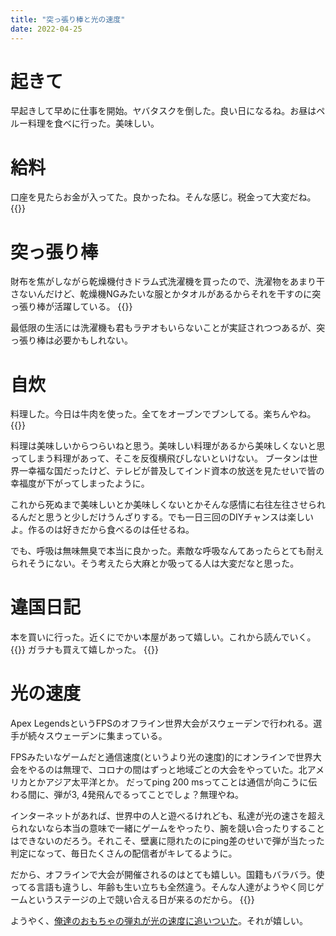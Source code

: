 ```yaml
---
title: "突っ張り棒と光の速度"
date: 2022-04-25
---
```


# 起きて
早起きして早めに仕事を開始。ヤバタスクを倒した。良い日になるね。お昼はペルー料理を食べに行った。美味しい。

# 給料
口座を見たらお金が入ってた。良かったね。そんな感じ。税金って大変だね。
{{<tweet user="dango_bot" id="1518478137088409600">}}

# 突っ張り棒

財布を焦がしながら乾燥機付きドラム式洗濯機を買ったので、洗濯物をあまり干さないんだけど、乾燥機NGみたいな服とかタオルがあるからそれを干すのに突っ張り棒が活躍している。
{{<tweet user="dango_bot" id="1518442355845902337">}}

最低限の生活には洗濯機も君もラヂオもいらないことが実証されつつあるが、突っ張り棒は必要かもしれない。

# 自炊
料理した。今日は牛肉を使った。全てをオーブンでブンしてる。楽ちんやね。
{{<tweet user="dango_bot" id="1518579784397500416">}}

料理は美味しいからつらいねと思う。美味しい料理があるから美味しくないと思ってしまう料理があって、そこを反復横飛びしないといけない。
ブータンは世界一幸福な国だったけど、テレビが普及してインド資本の放送を見たせいで皆の幸福度が下がってしまったように。

これから死ぬまで美味しいとか美味しくないとかそんな感情に右往左往させられるんだと思うと少しだけうんざりする。でも一日三回のDIYチャンスは楽しいよ。作るのは好きだから食べるのは任せるね。

でも、呼吸は無味無臭で本当に良かった。素敵な呼吸なんてあったらとても耐えられそうにない。そう考えたら大麻とか吸ってる人は大変だなと思った。

# 違国日記
本を買いに行った。近くにでかい本屋があって嬉しい。これから読んでいく。
{{<tweet user="dango_bot" id="1518563677418528768">}}
ガラナも買えて嬉しかった。
{{<tweet user="dango_bot" id="1518557915644596226">}}

# 光の速度
Apex LegendsというFPSのオフライン世界大会がスウェーデンで行われる。選手が続々スウェーデンに集まっている。

FPSみたいなゲームだと通信速度(というより光の速度)的にオンラインで世界大会をやるのは無理で、コロナの間はずっと地域ごとの大会をやっていた。北アメリカとかアジア太平洋とか。
だってping 200 msってことは通信が向こうに伝わる間に、弾が3, 4発飛んでるってことでしょ？無理やね。

インターネットがあれば、世界中の人と遊べるけれども、私達が光の速さを超えられないなら本当の意味で一緒にゲームをやったり、腕を競い合ったりすることはできないのだろう。それこそ、壁裏に隠れたのにping差のせいで弾が当たった判定になって、毎日たくさんの配信者がキレてるように。

だから、オフラインで大会が開催されるのはとても嬉しい。国籍もバラバラ。使ってる言語も違うし、年齢も生い立ちも全然違う。そんな人達がようやく同じゲームというステージの上で競い合える日が来るのだから。
{{<tweet user="dango_bot" id="1518229714485264385">}}

ようやく、[俺達のおもちゃの弾丸が光の速度に追いついた](post/2021-11-10)。それが嬉しい。
